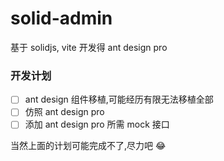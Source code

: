 # solid-admin

基于 solidjs, vite 开发得 ant design pro

### 开发计划

- [ ] ant design 组件移植,可能经历有限无法移植全部
- [ ] 仿照 ant design pro
- [ ] 添加 ant design pro 所需 mock 接口

当然上面的计划可能完成不了,尽力吧 😂
